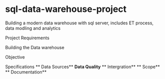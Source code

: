 # sql-data-warehouse-project


Building a modern data warehouse with sql server, includes ET process, data modling and analytics


Project Requirements


Building the Data warehouse

Objective


Specifications
** Data Sources**
**Data Quality**
** Intergration**
** Scope**
** Documentation**
